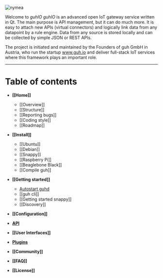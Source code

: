 ![nymea](https://www.guh.io/downloads/media/logo/nymea_github.png)

Welcome to *guhIO*
*guhIO* is an advanced open IoT gateway service written in Qt. 
The main purpose is API management, but it can do much more. It is easy to attach new APIs (virtual connectors) and logically link data from any datapoint by a rule engine. Data from any source is stored locally and can be collected by simple JSON or REST APIs.

The project is initiated and maintained by the Founders of guh GmbH in Austria, who run the startup www.guh.io and deliver full-stack IoT services where this framework plays an important role.

--------------------------------------------
# Table of contents
* **[[Home]]**
    * [[Overview]]
    * [[Structure]]
    * [[Reporting bugs]]
    * [[Coding style]]
    * [[Roadmap]]

* **[[Install]]**
    * [[Ubuntu]]
    * [[Debian]]
    * [[Snappy]]
    * [[Raspberry Pi]]
    * [[Beaglebone Black]]
    * [[Compile guh]]

* **[[Getting started]]**
    * [Autostart guhd](https://github.com/guh/guh/wiki/Getting-started#autostart-guhd)
    * [[guh cli]]
    * [[Getting started snappy]]
    * [[Discovery]]

* **[[Configuration]]**

* **[API](https://github.com/guh/guh/wiki/REST-API)**

* **[[User Interfaces]]**

* **[Plugins](http://dev.guh.guru/plugins.html)**

* **[[Community]]**

* **[[FAQ]]**

* **[[License]]**

    










